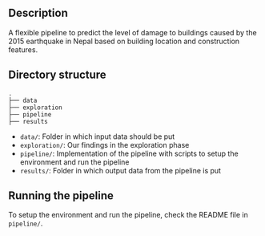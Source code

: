 ## Description
A flexible pipeline to predict the level of damage to buildings caused by the 2015 earthquake in Nepal based on building location and construction features.

## Directory structure

```
.
├── data
├── exploration
├── pipeline
├── results
```

- `data/`: Folder in which input data should be put
- `exploration/`: Our findings in the exploration phase
- `pipeline/`: Implementation of the pipeline with scripts to setup the environment and run the pipeline
- `results/`: Folder in which output data from the pipeline is put


## Running the pipeline
To setup the environment and run the pipeline, check the README file in `pipeline/`.
